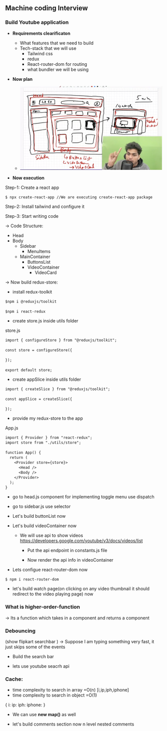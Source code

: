 ## Machine coding Interview

### Build Youtube application

- **Requirements clearificaton**

  - What features that we need to build
  - Tech-stack that we will use
    - Tailwind css
    - redux
    - React-router-dom for routing
    - what bundler we will be using

- **Now plan**

  - ![Planning](Planning.png)

- **Now execution**

Step-1: Create a react app

```
$ npx create-react-app //We are executing create-react-app package
```

Step-2: Install tailwind and configure it

Step-3: Start writing code

-> Code Structure:

- Head
- Body
  - Sidebar
    - MenuItems
  - MainContainer
    - ButtonsList
    - VideoContainer
      - VideoCard

-> Now build redux-store:

- install redux-toolkit

```
$npm i @reduxjs/toolkit

$npm i react-redux
```

- create store.js inside utils folder

store.js

```
import { configureStore } from "@reduxjs/toolkit";

const store = configureStore({

});

export default store;
```

- create appSlice inside utils folder

```
import { createSlice } from "@reduxjs/toolkit";

const appSlice = createSlice({

});
```

- provide my redux-store to the app

App.js

```
import { Provider } from "react-redux";
import store from "./utils/store";

function App() {
  return (
    <Provider store={store}>
      <Head />
      <Body />
    </Provider>
  );
}
```

- go to head.js component for implementing toggle menu
  use dispatch
- go to sidebar.js
  use selector

- Let's build buttonList now

- Let's build videoContainer now

  - We will use api to show videos
    https://developers.google.com/youtube/v3/docs/videos/list

    - Put the api endpoint in constants.js file

    - Now render the api info in videoContainer

- Lets configue react-router-dom now

```
$ npm i react-router-dom
```

- let's build watch page(on clicking on any video thumbnail it should redirect to the video playing page) now

### What is higher-order-function

-> Its a function which takes in a component and returns a component

### Debouncing

(show flipkart searchbar )
-> Suppose I am typing something very fast, it just skips some of the events

- Build the search bar

- lets use youtube seacrh api

### Cache:

- time complexity to search in array =O(n)
  [i,ip,iph,iphone]
- time complexity to search in object =O(1)

{
i:
ip:
iph:
iphone:
}

- We can use **new map()** as well

- let's build comments section now
  n level nested comments

